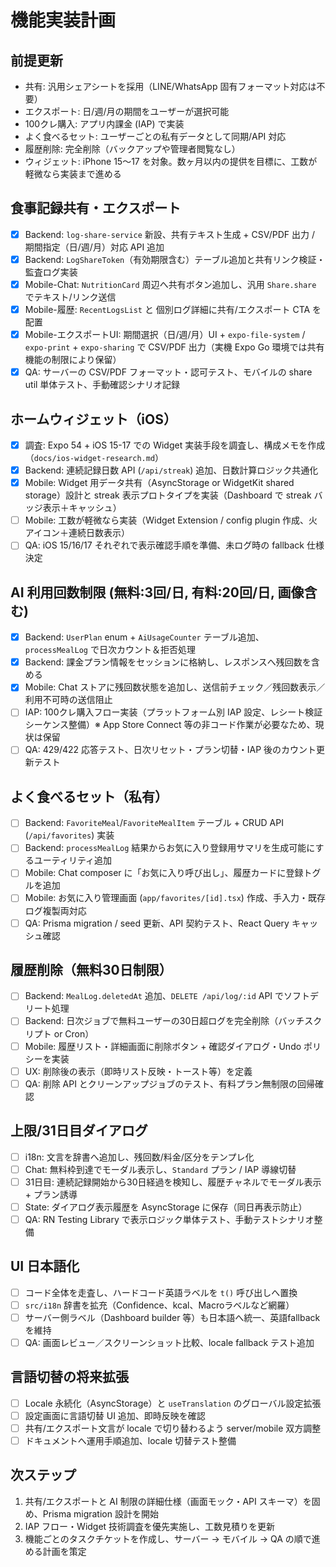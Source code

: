 # 機能実装計画

## 前提更新

- 共有: 汎用シェアシートを採用（LINE/WhatsApp 固有フォーマット対応は不要）
- エクスポート: 日/週/月の期間をユーザーが選択可能
- 100クレ購入: アプリ内課金 (IAP) で実装
- よく食べるセット: ユーザーごとの私有データとして同期/API 対応
- 履歴削除: 完全削除（バックアップや管理者閲覧なし）
- ウィジェット: iPhone 15〜17 を対象。数ヶ月以内の提供を目標に、工数が軽微なら実装まで進める

## 食事記録共有・エクスポート

- [x] Backend: `log-share-service` 新設、共有テキスト生成 + CSV/PDF 出力 / 期間指定（日/週/月）対応 API 追加
- [x] Backend: `LogShareToken`（有効期限含む）テーブル追加と共有リンク検証・監査ログ実装
- [x] Mobile-Chat: `NutritionCard` 周辺へ共有ボタン追加し、汎用 `Share.share` でテキスト/リンク送信
- [x] Mobile-履歴: `RecentLogsList` と 個別ログ詳細に共有/エクスポート CTA を配置
- [x] Mobile-エクスポートUI: 期間選択（日/週/月）UI + `expo-file-system` / `expo-print` + `expo-sharing` で CSV/PDF 出力（実機 Expo Go 環境では共有機能の制限により保留）
- [x] QA: サーバーの CSV/PDF フォーマット・認可テスト、モバイルの share util 単体テスト、手動確認シナリオ記録

## ホームウィジェット（iOS）

- [x] 調査: Expo 54 + iOS 15-17 での Widget 実装手段を調査し、構成メモを作成（`docs/ios-widget-research.md`）
- [x] Backend: 連続記録日数 API (`/api/streak`) 追加、日数計算ロジック共通化
- [x] Mobile: Widget 用データ共有（AsyncStorage or WidgetKit shared storage）設計と streak 表示プロトタイプを実装（Dashboard で streak バッジ表示＋キャッシュ）
- [ ] Mobile: 工数が軽微なら実装（Widget Extension / config plugin 作成、火アイコン＋連続日数表示）
- [ ] QA: iOS 15/16/17 それぞれで表示確認手順を準備、未ログ時の fallback 仕様決定

## AI 利用回数制限 (無料:3回/日, 有料:20回/日, 画像含む)

- [x] Backend: `UserPlan` enum + `AiUsageCounter` テーブル追加、`processMealLog` で日次カウント＆拒否処理
- [x] Backend: 課金プラン情報をセッションに格納し、レスポンスへ残回数を含める
- [x] Mobile: Chat ストアに残回数状態を追加し、送信前チェック／残回数表示／利用不可時の送信阻止
- [ ] IAP: 100クレ購入フロー実装（プラットフォーム別 IAP 設定、レシート検証シーケンス整備）※ App Store Connect 等の非コード作業が必要なため、現状は保留
- [ ] QA: 429/422 応答テスト、日次リセット・プラン切替・IAP 後のカウント更新テスト

## よく食べるセット（私有）

- [ ] Backend: `FavoriteMeal`/`FavoriteMealItem` テーブル + CRUD API (`/api/favorites`) 実装
- [ ] Backend: `processMealLog` 結果からお気に入り登録用サマリを生成可能にするユーティリティ追加
- [ ] Mobile: Chat composer に「お気に入り呼び出し」、履歴カードに登録トグルを追加
- [ ] Mobile: お気に入り管理画面 (`app/favorites/[id].tsx`) 作成、手入力・既存ログ複製両対応
- [ ] QA: Prisma migration / seed 更新、API 契約テスト、React Query キャッシュ確認

## 履歴削除（無料30日制限）

- [ ] Backend: `MealLog.deletedAt` 追加、`DELETE /api/log/:id` API でソフトデリート処理
- [ ] Backend: 日次ジョブで無料ユーザーの30日超ログを完全削除（バッチスクリプト or Cron）
- [ ] Mobile: 履歴リスト・詳細画面に削除ボタン + 確認ダイアログ・Undo ポリシーを実装
- [ ] UX: 削除後の表示（即時リスト反映・トースト等）を定義
- [ ] QA: 削除 API とクリーンアップジョブのテスト、有料プラン無制限の回帰確認

## 上限/31日目ダイアログ

- [ ] i18n: 文言を辞書へ追加し、残回数/料金/区分をテンプレ化
- [ ] Chat: 無料枠到達でモーダル表示し、`Standard` プラン / IAP 導線切替
- [ ] 31日目: 連続記録開始から30日経過を検知し、履歴チャネルでモーダル表示 + プラン誘導
- [ ] State: ダイアログ表示履歴を AsyncStorage に保存（同日再表示防止）
- [ ] QA: RN Testing Library で表示ロジック単体テスト、手動テストシナリオ整備

## UI 日本語化

- [ ] コード全体を走査し、ハードコード英語ラベルを `t()` 呼び出しへ置換
- [ ] `src/i18n` 辞書を拡充（Confidence、kcal、Macroラベルなど網羅）
- [ ] サーバー側ラベル（Dashboard builder 等）も日本語へ統一、英語fallback を維持
- [ ] QA: 画面レビュー／スクリーンショット比較、locale fallback テスト追加

## 言語切替の将来拡張

- [ ] Locale 永続化（AsyncStorage）と `useTranslation` のグローバル設定拡張
- [ ] 設定画面に言語切替 UI 追加、即時反映を確認
- [ ] 共有/エクスポート文言が locale で切り替わるよう server/mobile 双方調整
- [ ] ドキュメントへ運用手順追加、locale 切替テスト整備

## 次ステップ

1. 共有/エクスポートと AI 制限の詳細仕様（画面モック・API スキーマ）を固め、Prisma migration 設計を開始
2. IAP フロー・Widget 技術調査を優先実施し、工数見積りを更新
3. 機能ごとのタスクチケットを作成し、サーバー → モバイル → QA の順で進める計画を策定
